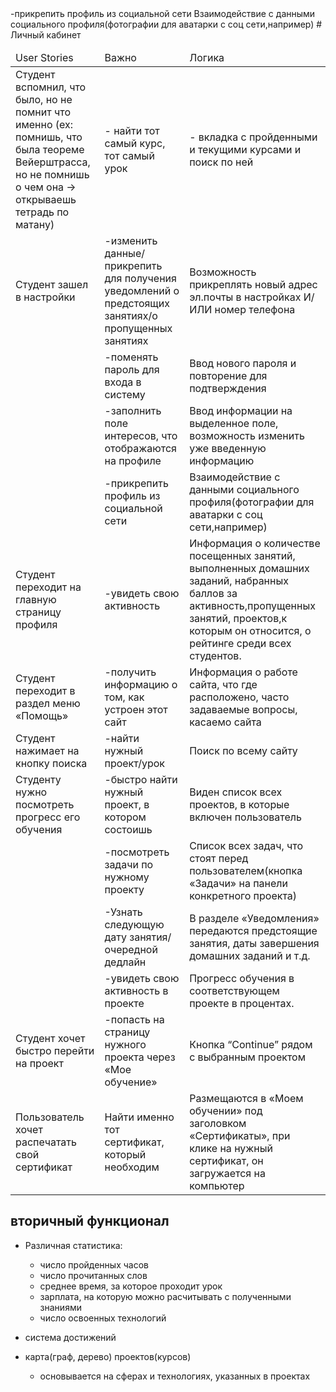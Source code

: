 <tr>
	<td>
	</td>
	<td>
	-прикрепить профиль из социальной сети
	</td>
	<td>
	Взаимодействие с данными социального профиля(фотографии для аватарки с соц сети,например)
	</td>
</tr># Личный кабинет
<table>
    <thead>
        <td>User Stories</td>
        <td>Важно</td>
        <td>Логика</td>
    </thead>
    <tbody>
        <tr>
            <td>
                Студент вспомнил, что было, но не помнит что именно (ex: помнишь, что была теореме Вейерштрасса, но не помнишь о чем она -> открываешь тетрадь по матану)
            </td>
            <td>
                - найти тот самый курс, тот самый урок
            </td>
            <td>
                - вкладка с пройденными и текущими курсами и поиск по ней
            </td>
        </tr>
        <tr>
	<td>
	Студент зашел в настройки
	</td>
	<td>
	-изменить данные/прикрепить для получения уведомлений о предстоящих занятиях/о пропущенных занятиях
	</td>
	<td>
	Возможность прикреплять новый адрес эл.почты в настройках И/ИЛИ номер телефона
	</td>
</tr>
<tr>
	<td>
	</td>
	<td>
	-поменять пароль для входа в систему
	</td>
	<td>
	Ввод нового пароля и повторение для подтверждения 
	</td>
</tr>
<tr>
	<td>
	</td>
	<td>
	-заполнить поле интересов, что отображаются на профиле
	</td>
	<td>
	Ввод информации на выделенное поле, возможность изменить уже введенную информацию
	</td>
</tr>
<tr>
	<td>
	</td>
	<td>
	-прикрепить профиль из социальной сети
	</td>
	<td>
	Взаимодействие с данными социального профиля(фотографии для аватарки с соц сети,например)	
	</td>
</tr>
<tr>
	<td>
	Студент переходит на главную страницу профиля
	</td>
	<td>
	-увидеть свою активность
	</td>
	<td>
	Информация о количестве посещенных занятий, выполненных домашних заданий, набранных баллов за активность,пропущенных занятий, проектов,к которым он относится, о рейтинге среди всех студентов.
	</td>
</tr>
<tr>
	<td>
	Студент переходит в раздел меню «Помощь»
	</td>
	<td>
	-получить информацию о том, как устроен этот сайт
	</td>
	<td>
	Информация о работе сайта, что где расположено, часто задаваемые вопросы, касаемо сайта
	</td>
</tr>
<tr>
	<td>
	Студент нажимает на кнопку поиска
	</td>
	<td>
	-найти нужный проект/урок
	</td>
	<td>
	Поиск по всему сайту
	</td>
</tr>
<tr>
	<td>
	Студенту нужно посмотреть прогресс его обучения 
	</td>
	<td>
	-быстро найти нужный проект, в котором состоишь
	</td>
	<td>
	Виден список всех проектов, в которые включен пользователь
	</td>
</tr>
<tr>
	<td>
	</td>
	<td>
	-посмотреть задачи по нужному проекту
	</td>
	<td>
	Список всех задач, что стоят перед пользователем(кнопка «Задачи» на панели конкретного проекта)
	</td>
</tr>
<tr>
	<td>
	</td>
	<td>
	-Узнать следующую дату занятия/очередной дедлайн
	</td>
	<td>
	В разделе «Уведомления» передаются предстоящие занятия, даты завершения домашних заданий и т.д.
	</td>
</tr>
<tr>
	<td>
	</td>
	<td>
	-увидеть свою активность в проекте
	</td>
	<td>
	Прогресс обучения в соответствующем проекте в процентах.
	</td>
</tr>
<tr>
	<td>
	Студент хочет быстро перейти на проект
	</td>
	<td>
	-попасть на страницу нужного проекта через «Мое обучение»
	</td>
	<td>
	Кнопка “Continue” рядом с выбранным проектом	
	</td>
</tr>
<tr>
	<td>
	Пользователь хочет распечатать свой сертификат
	</td>
	<td>
	Найти именно тот сертификат, который необходим
	</td>
	<td>
	Размещаются в «Моем обучении» под заголовком «Сертификаты», при клике на нужный сертификат, он загружается на компьютер 	
	</td>
</tr>
    </tbody>
</table>

## вторичный функционал
* Различная статистика:
    * число пройденных часов
    * число прочитанных слов
    * среднее время, за которое проходит урок
    * зарплата, на которую можно расчитывать с полученными знаниями
    * число освоенных технологий

* система достижений

* карта(граф, дерево) проектов(курсов)
    * основывается на сферах и технологиях, указанных в проектах

